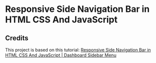 # Responsive Side Navigation Bar in HTML CSS And JavaScript

## Credits
This project is based on this tutorial: [Responsive Side Navigation Bar in HTML CSS And JavaScript | Dashboard Sidebar Menu](https://www.youtube.com/watch?v=Gpu8dt_AH-E)
